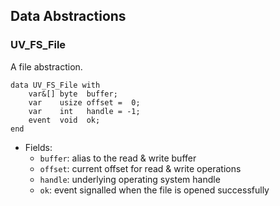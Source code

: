 ## Data Abstractions

### UV_FS_File

A file abstraction.

```ceu
data UV_FS_File with
    var&[] byte  buffer;
    var    usize offset =  0;
    var    int   handle = -1;
    event  void  ok;
end
```

- Fields:
    - `buffer`: alias to the read & write buffer
    - `offset`: current offset for read & write operations
    - `handle`: underlying operating system handle
    - `ok`:     event signalled when the file is opened successfully
